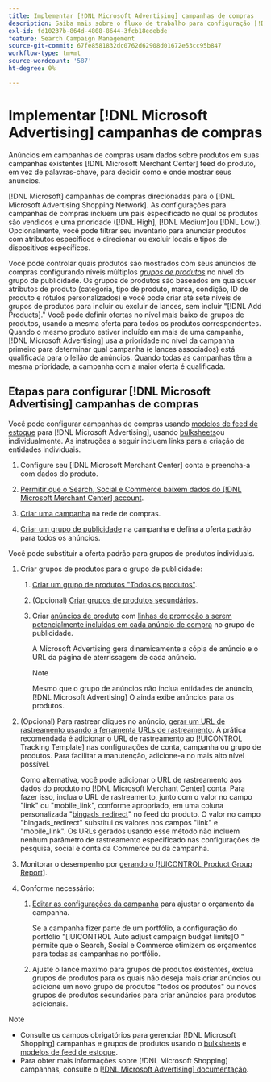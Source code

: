 ```yaml
---
title: Implementar [!DNL Microsoft Advertising] campanhas de compras
description: Saiba mais sobre o fluxo de trabalho para configuração [!DNL Microsoft Advertising] campanhas de compras.
exl-id: fd10237b-864d-4808-8644-3fcb18edebde
feature: Search Campaign Management
source-git-commit: 67fe8581832dc0762d62908d01672e53cc95b847
workflow-type: tm+mt
source-wordcount: '587'
ht-degree: 0%

---
```


# Implementar [!DNL Microsoft Advertising] campanhas de compras

Anúncios em campanhas de compras usam dados sobre produtos em suas campanhas existentes [!DNL Microsoft Merchant Center] feed do produto, em vez de palavras-chave, para decidir como e onde mostrar seus anúncios.

[!DNL Microsoft] campanhas de compras direcionadas para o [!DNL Microsoft Advertising Shopping Network]. As configurações para campanhas de compras incluem um país especificado no qual os produtos são vendidos e uma prioridade ([!DNL High], [!DNL Medium]ou [!DNL Low]). Opcionalmente, você pode filtrar seu inventário para anunciar produtos com atributos específicos e direcionar ou excluir locais e tipos de dispositivos específicos.

Você pode controlar quais produtos são mostrados com seus anúncios de compras configurando níveis múltiplos *[grupos de produtos](/help/search-social-commerce/campaign-management/campaigns/product-group-about.md)* no nível do grupo de publicidade. Os grupos de produtos são baseados em quaisquer atributos de produto (categoria, tipo de produto, marca, condição, ID de produto e rótulos personalizados) e você pode criar até sete níveis de grupos de produtos para incluir ou excluir de lances, sem incluir &quot;[!DNL Add Products].&quot; Você pode definir ofertas no nível mais baixo de grupos de produtos, usando a mesma oferta para todos os produtos correspondentes. Quando o mesmo produto estiver incluído em mais de uma campanha, [!DNL Microsoft Advertising] usa a prioridade no nível da campanha primeiro para determinar qual campanha (e lances associados) está qualificada para o leilão de anúncios. Quando todas as campanhas têm a mesma prioridade, a campanha com a maior oferta é qualificada.

## Etapas para configurar [!DNL Microsoft Advertising] campanhas de compras

Você pode configurar campanhas de compras usando [modelos de feed de estoque](/help/search-social-commerce/campaign-management/inventory-feeds/inventory-feeds-about.md) para [!DNL Microsoft Advertising], usando [bulksheets](/help/search-social-commerce/campaign-management/bulksheets/bulksheet-about.md)ou individualmente. As instruções a seguir incluem links para a criação de entidades individuais.

1. Configure seu [!DNL Microsoft Merchant Center] conta e preencha-a com dados do produto.

1. [Permitir que o Search, Social e Commerce baixem dados do [!DNL Microsoft Merchant Center] account](/help/search-social-commerce/campaign-management/accounts/merchant-account-manage.md).

1. [Criar uma campanha](/help/search-social-commerce/campaign-management/campaigns/campaign-manage.md) na rede de compras.

1. [Criar um grupo de publicidade](/help/search-social-commerce/campaign-management/campaigns/ad-group-manage.md) na campanha e defina a oferta padrão para todos os anúncios.

Você pode substituir a oferta padrão para grupos de produtos individuais.

1. Criar grupos de produtos para o grupo de publicidade:

   1. [Criar um grupo de produtos &quot;Todos os produtos&quot;](/help/search-social-commerce/campaign-management/campaigns/product-group-manage.md).

   1. (Opcional) [Criar grupos de produtos secundários](/help/search-social-commerce/campaign-management/campaigns/product-group-manage.md).

   1. Criar [anúncios de produto](/help/search-social-commerce/campaign-management/campaigns/ad-manage.md) com [linhas de promoção a serem potencialmente incluídas em cada anúncio de compra](/help/search-social-commerce/campaign-management/campaigns/product-group-settings-microsoft.md) no grupo de publicidade.

      A Microsoft Advertising gera dinamicamente a cópia de anúncio e o URL da página de aterrissagem de cada anúncio.

      >[!NOTE]
      >
      >Mesmo que o grupo de anúncios não inclua entidades de anúncio, [!DNL Microsoft Advertising] O ainda exibe anúncios para os produtos.

1. (Opcional) Para rastrear cliques no anúncio, [gerar um URL de rastreamento usando a ferramenta URLs de rastreamento](/help/search-social-commerce/tools/click-tracking-url-generate.md). A prática recomendada é adicionar o URL de rastreamento ao [!UICONTROL Tracking Template] nas configurações de conta, campanha ou grupo de produtos. Para facilitar a manutenção, adicione-a no mais alto nível possível.

   Como alternativa, você pode adicionar o URL de rastreamento aos dados do produto no [!DNL Microsoft Merchant Center] conta. Para fazer isso, inclua o URL de rastreamento, junto com o valor no campo &quot;link&quot; ou &quot;mobile_link&quot;, conforme apropriado, em uma coluna personalizada &quot;[bingads_redirect](https://help.ads.microsoft.com/#apex/3/en/51084)&quot; no feed do produto. O valor no campo &quot;bingads_redirect&quot; substitui os valores nos campos &quot;link&quot; e &quot;mobile_link&quot;. Os URLs gerados usando esse método não incluem nenhum parâmetro de rastreamento especificado nas configurações de pesquisa, social e conta da Commerce ou da campanha.

1. Monitorar o desempenho por [gerando o [!UICONTROL Product Group Report]](/help/search-social-commerce/reports/management/basic-advanced/basic-advanced-report-generate.md).

1. Conforme necessário:

   1. [Editar as configurações da campanha](/help/search-social-commerce/campaign-management/campaigns/campaign-manage.md) para ajustar o orçamento da campanha.

      Se a campanha fizer parte de um portfólio, a configuração do portfólio &quot;[!UICONTROL Auto adjust campaign budget limits]O &quot; permite que o Search, Social e Commerce otimizem os orçamentos para todas as campanhas no portfólio.

   1. Ajuste o lance máximo para grupos de produtos existentes, exclua grupos de produtos para os quais não deseja mais criar anúncios ou adicione um novo grupo de produtos &quot;todos os produtos&quot; ou novos grupos de produtos secundários para criar anúncios para produtos adicionais.

>[!NOTE]
>
>* Consulte os campos obrigatórios para gerenciar [!DNL Microsoft Shopping] campanhas e grupos de produtos usando o [bulksheets](/help/search-social-commerce/campaign-management/bulksheets/bulksheet-data-formats/bulksheet-data-microsoft.md) e [modelos de feed de estoque](/help/search-social-commerce/campaign-management/inventory-feeds/ad-templates/template-microsoft-shopping.md).
>* Para obter mais informações sobre [!DNL Microsoft Shopping] campanhas, consulte o [[!DNL Microsoft Advertising] documentação](https://help.ads.microsoft.com/#apex/3/en/50903).
